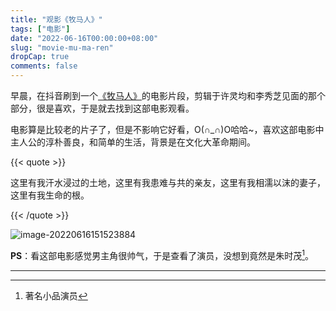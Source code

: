 ```yaml
---
title: "观影《牧马人》"
tags: ["电影"]
date: "2022-06-16T00:00:00+08:00"
slug: "movie-mu-ma-ren"
dropCap: true
comments: false
---
```


早晨，在抖音刷到一个[《牧马人》](https://baike.baidu.com/item/%E7%89%A7%E9%A9%AC%E4%BA%BA/2854)的电影片段，剪辑于许灵均和李秀芝见面的那个部分，很是喜欢，于是就去找到这部电影观看。

电影算是比较老的片子了，但是不影响它好看，O(∩_∩)O哈哈~，喜欢这部电影中主人公的淳朴善良，和简单的生活，背景是在文化大革命期间。

{{< quote >}}

这里有我汗水浸过的土地，这里有我患难与共的亲友，这里有我相濡以沫的妻子，这里有我生命的根。

{{< /quote >}}

![image-20220616151523884](/images/牧马人/image-20220616151523884.png "「牧马人」最后片段截图")

**PS**：看这部电影感觉男主角很帅气，于是查看了演员，没想到竟然是朱时茂[^1]。

---

[^1]:  著名小品演员